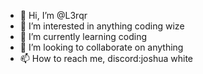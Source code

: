 - 👋 Hi, I’m @L3rqr
- 👀 I’m interested in anything coding wize
- 🌱 I’m currently learning coding
- 💞️ I’m looking to collaborate on anything
- 📫 How to reach me, discord:joshua white

<!---
L3rqr/L3rqr is a ✨ special ✨ repository because its `README.md` (this file) appears on your GitHub profile.
You can click the Preview link to take a look at your changes.
--->

